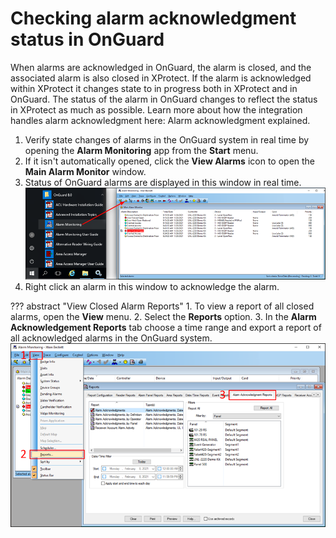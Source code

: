 # Checking alarm acknowledgment status in OnGuard

When alarms are acknowledged in OnGuard, the alarm is closed, and the associated alarm is also closed in XProtect. If the alarm is acknowledged within XProtect it changes state to in progress both in XProtect and in OnGuard. The status of the alarm in OnGuard changes to reflect the status in XProtect as much as possible. Learn more about how the integration handles alarm acknowledgment here: Alarm acknowledgment explained.

1. Verify state changes of alarms in the OnGuard system in real time by opening the **Alarm Monitoring** app from the **Start** menu.
2. If it isn't automatically opened, click the **View Alarms** icon to open the **Main Alarm Monitor** window.
3. Status of OnGuard alarms are displayed in this window in real time.</br>
    ![AlarmMonitor](img/SCFeatures_22.png)
4. Right click an alarm in this window to acknowledge the alarm. 

??? abstract "View Closed Alarm Reports"
    1. To view a report of all closed alarms, open the **View** menu.
    2. Select the **Reports** option.
    3. In the **Alarm Acknowledgement Reports** tab choose a time range and export a report of all acknowledged alarms in the OnGuard system.</br>
        ![ClosedAlarmReport](img/SCFeatures_23.png)